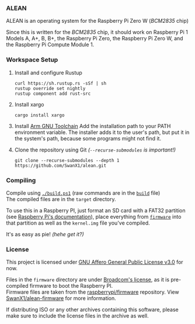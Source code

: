 ### ALEAN

ALEAN is an operating system for the Raspberry Pi Zero W (*BCM2835* chip)

Since this is written for the *BCM2835* chip, it should work on Raspberry Pi 1 Models A,
A+, B, B+, the Raspberry Pi Zero, the Raspberry Pi Zero W, and the Raspberry Pi Compute
Module 1.

### Workspace Setup

1. Install and configure Rustup
   ```
   curl https://sh.rustup.rs -sSf | sh
   rustup override set nightly
   rustup component add rust-src
   ```

2. Install xargo
   ```
   cargo install xargo
   ```

3. Install [Arm GNU Toolchain](https://developer.arm.com/Tools%20and%20Software/GNU%20Toolchain)
   Add the installation path to your PATH environment variable. The installer adds it to the user's path, but put it in the system's path, because some programs might not find it.

4. Clone the repository using Git *(`--recurse-submodules` is important!)*
   ```
   git clone --recurse-submodules --depth 1 https://github.com/SwanX1/alean.git
   ```

### Compiling

Compile using [`./build.ps1`](./build.ps1) (raw commands are in the [`build`](./build) file)<br>
The compiled files are in the `target` directory.

To use this in a Raspberry PI, just format an SD card with a FAT32 partition (see [Raspberry Pi's documentation](https://www.raspberrypi.com/documentation/computers/getting-started.html#sd-cards)), place everything from [`firmware`](./firmware/) into that partition as well as the `kernel.img` file you've compiled.

It's as easy as pie! *(hehe get it?)*

### License
This project is licensed under [GNU Affero General Public License v3.0](./LICENSE) for now.

Files in the `firmware` directory are under [Broadcom's license](./LICENSE.broadcom), as it is pre-compiled firmware to boot the Raspberry PI.<br>
Firmware files are taken from the [raspberrypi/firmware](https://github.com/raspberrypi/firmware) repository. View [SwanX1/alean-firmware](https://github.com/SwanX1/alean-firmware) for more information.

If distributing ISO or any other archives containing this software, please make sure to include the license files in the archive as well.

